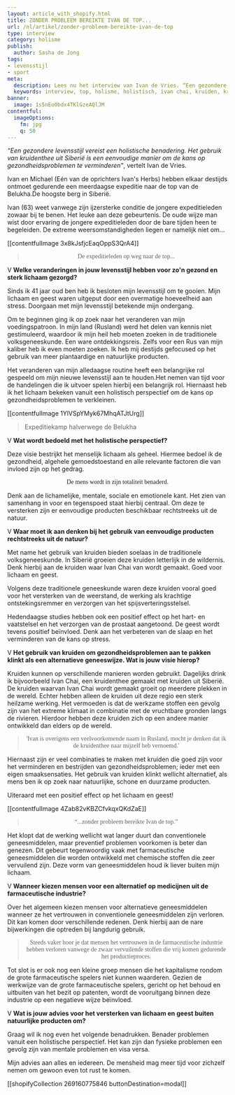 ```yaml
---
layout: article_with_shopify.html
title: ZONDER PROBLEEM BEREIKTE IVAN DE TOP...
url: /nl/artikel/zonder-probleem-bereikte-ivan-de-top
type: interview
category: holisme
publish:
  author: Sasha de Jong
tags:
- levensstijl
- sport
meta:
  description: Lees nu het interview van Ivan de Vries. “Een gezondere levensstijl vereist een holistische benadering.”, vertelt Ivan de Vries.
  keywords: interview, top, holisme, holistisch, ivan chai, kruiden, kruidengeneeskunde, expeditie, voordelen, lichaam, geest, siberië, traditionele kruidengeneeskunde, eenvoudig, alledaags product, geneeskrachtige werking
banner:
  image: 1s5nEo0bdx4TKlGzeAQlJM
contentful:
  imageOptions:
    fm: jpg
    q: 50
---
```

_“Een gezondere levensstijl vereist een holistische benadering. Het gebruik van kruidenthee uit Siberië is een eenvoudige manier om de kans op gezondheidsproblemen te verminderen”_, vertelt Ivan de Vries.

Ivan en Michael (Eén van de oprichters Ivan's Herbs) hebben elkaar destijds ontmoet gedurende een meerdaagse expeditie naar de top van de Belukha.De hoogste berg in Siberië.

Ivan (63) weet vanwege zijn ijzersterke conditie de jongere expeditieleden zowaar bij te benen. Het leuke aan deze gebeurtenis. De oude wijze man wist door ervaring de jongere expeditieleden door de bare tijden heen te begeleiden. De extreme weersomstandigheden liegen er namelijk niet om...

[[contentfulImage 3x8kJsfjcEaqOppS3QrA4]]
><p style="text-align: center; font-family:papyrus">De expeditieleden op weg naar de top...</p>

V **Welke veranderingen in jouw levensstijl hebben voor zo'n gezond en sterk lichaam gezorgd?**

Sinds ik 41 jaar oud ben heb ik besloten mijn levensstijl om te gooien. Mijn lichaam en geest waren uitgeput door een overmatige hoeveelheid aan stress. Doorgaan met mijn levensstijl betekende mijn ondergang.

Om te beginnen ging ik op zoek naar het veranderen van mijn voedingspatroon. In mijn land (Rusland) werd het delen van kennis niet gestimuleerd, waardoor ik mijn heil heb moeten zoeken in de traditionele volksgeneeskunde. Een ware ontdekkingsreis. Zelfs voor een Rus van mijn kaliber heb ik even moeten zoeken. Ik heb mij destijds gefocused op het gebruik van meer plantaardige en natuurlijke producten.

Het veranderen van mijn alledaagse routine heeft een belangrijke rol gespeeld om mijn nieuwe levensstijl aan te houden.Het nemen van tijd voor de handelingen die ik uitvoer spelen hierbij een belangrijk rol. Hiernaast heb ik het lichaam bekeken vanuit een holistisch perspectief om de kans op gezondheidsproblemen te verkleinen.

[[contentfulImage 1YlVSpYMyk67MhqATJtUrg]]
> Expeditiekamp halverwege de Belukha

V **Wat wordt bedoeld met het holistische perspectief?**

Deze visie bestrijkt het menselijk lichaam als geheel. Hiermee bedoel ik de gezondheid, algehele gemoedstoestand en alle relevante factoren die van invloed zijn op het gedrag.

<p style="text-align: center; font-family:papyrus">De mens wordt in zijn totaliteit benaderd.</p>

Denk aan de lichamelijke, mentale, sociale en emotionele kant. Het zien van samenhang in voor en tegenspoed staat hierbij centraal. Om deze te versterken zijn er eenvoudige producten beschikbaar rechtstreeks uit de natuur.

V **Waar moet ik aan denken bij het gebruik van eenvoudige producten rechtstreeks uit de natuur?**

Met name het gebruik van kruiden bieden soelaas in de traditionele volksgeneeskunde. In Siberië groeien deze kruiden letterlijk in de wildernis. Denk hierbij aan de kruiden waar Ivan Chai van wordt gemaakt. Goed voor lichaam en geest.

Volgens deze traditionele geneeskunde waren deze kruiden vooral goed voor het versterken van de weerstand, de werking als krachtige ontstekingsremmer en verzorgen van het spijsverteringsstelsel.

Hedendaagse studies hebben ook een positief effect op het hart- en vaatstelsel en het verzorgen van de prostaat aangetoond. De geest wordt tevens positief beïnvloed. Denk aan het verbeteren van de slaap en het verminderen van de kans op stress.

V **Het gebruik van kruiden om gezondheidsproblemen aan te pakken klinkt als een alternatieve geneeswijze. Wat is jouw visie hierop?**

Kruiden kunnen op verschillende manieren worden gebruikt. Dagelijks drink ik bijvoorbeeld Ivan Chai, een kruidenthee gemaakt met kruiden uit Siberië. De kruiden waarvan Ivan Chai wordt gemaakt groeit op meerdere plekken in de wereld. Echter hebben alleen de kruiden uit deze regio een sterk heilzame werking. Het vermoeden is dat de werkzame stoffen een gevolg zijn van het extreme klimaat in combinatie met de vruchtbare gronden langs de rivieren. Hierdoor hebben deze kruiden zich op een andere manier ontwikkeld dan elders op de wereld.

><p style="text-align: center; font-family:papyrus">'Ivan is overigens een veelvoorkomende naam in Rusland, mocht je denken dat ik de kruidenthee naar mijzelf heb vernoemd.'</p>

Hiernaast zijn er veel combinaties te maken met kruiden die goed zijn voor het verminderen en bestrijden van gezondheidsproblemen; ieder met een eigen smaaksensaties. Het gebruik van kruiden klinkt wellicht alternatief, als mens ben ik op zoek naar natuurlijke, schone en duurzame producten.

Uiteraard met een positief effect op het lichaam en geest!

[[contentfulImage 4Zab82vKBZCfvkqxQKdZaE]]
><p style="text-align: center; font-family:papyrus">“...zonder probleem bereikte Ivan de top.”</p>

Het klopt dat de werking wellicht wat langer duurt dan conventionele geneesmiddelen, maar preventief problemen voorkomen is beter dan genezen. Dit gebeurt tegenwoordig vaak met farmaceutische geneesmiddelen die worden ontwikkeld met chemische stoffen die zeer vervuilend zijn. Deze vorm van geneesmiddelen houd ik liever buiten mijn lichaam.

V **Wanneer kiezen mensen voor een alternatief op medicijnen uit de farmaceutische industrie?**

Over het algemeen kiezen mensen voor alternatieve geneesmiddelen wanneer ze het vertrouwen in conventionele geneesmiddelen zijn verloren. Dit kan komen door verschillende redenen. Denk hierbij aan de nare bijwerkingen die optreden bij langdurig gebruik.

><p style="text-align: center; font-family:papyrus">Steeds vaker hoor je dat mensen het vertrouwen in de farmaceutische industrie hebben verloren vanwege de zwaar vervuilende stoffen die vrij komen gedurende het productieproces.</p>

Tot slot is er ook nog een kleine groep mensen die het kapitalisme rondom de grote farmaceutische spelers niet kunnen waarderen. Gezien de werkwijze van de grote farmaceutische spelers, gericht op het behoud en uitbuiten van het bezit op patenten, wordt de vooruitgang binnen deze industrie op een negatieve wijze beïnvloed.

V **Wat is jouw advies voor het versterken van lichaam en geest buiten natuurlijke producten om?**

Graag wil ik nog even het volgende benadrukken. Benader problemen vanuit een holistische perspectief. Het kan zijn dan fysieke problemen een gevolg zijn van mentale problemen en visa versa.

Mijn advies aan alles en iedereen. De mensheid mag meer tijd voor zichzelf nemen om gewoon even tot rust te komen.

[[shopifyCollection 269160775846 buttonDestination=modal]]
